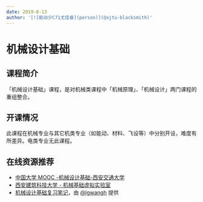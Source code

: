 ```yaml
---
date: 2019-8-13
author: '[![能动少C71尤佳睿](person)](@xjtu-blacksmith)'
---
```


# 机械设计基础
## 课程简介
「机械设计基础」课程，是对机械类课程中「机械原理」、「机械设计」两门课程的重组整合。

## 开课情况
此课程在机械专业与其它机类专业（如能动、材料、飞设等）中分别开设，难度有所差异。电类专业无此课程。

## 在线资源推荐
- [中国大学 MOOC -机械设计基础-西安交通大学](http://www.icourse163.org/course/XJTU-1001595002)
- [西安建筑科技大学 - 机械基础虚拟实验室](http://xy.xauat.edu.cn/jxjcsyzx/xnsy/)
- [机械设计基础复习笔记](https://machine-design-notes.readthedocs.io/zh_CN/latest/)，由 [@lgwangh](https://github.com/lgwangh) 提供
